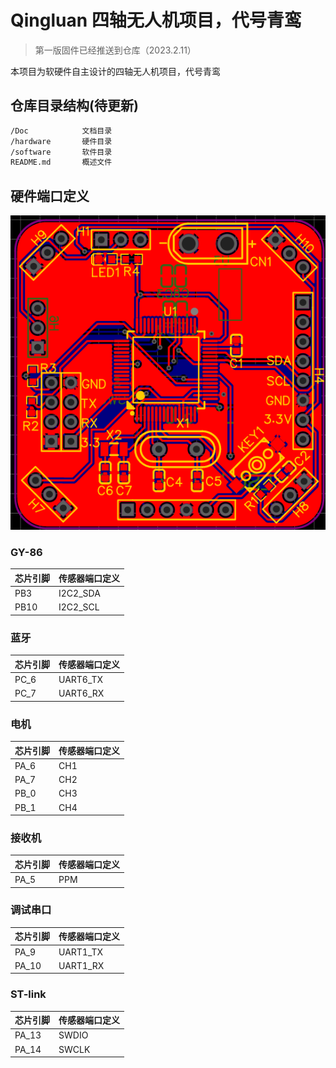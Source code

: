 # Qingluan 四轴无人机项目，代号青鸾

> 第一版固件已经推送到仓库（2023.2.11）

本项目为软硬件自主设计的四轴无人机项目，代号青鸾

## 仓库目录结构(待更新)

```txt
/Doc			文档目录
/hardware 		硬件目录
/software		软件目录
README.md 		概述文件
```
## 硬件端口定义
![img.png](img.png)
### GY-86
| 芯片引脚 | 传感器端口定义 |
| -------- | -------------- |
| PB3      | I2C2_SDA       |
| PB10     | I2C2_SCL       |

### 蓝牙

| 芯片引脚 | 传感器端口定义 |
| -------- | -------------- |
| PC_6     | UART6_TX       |
| PC_7     | UART6_RX       |

### 电机

| 芯片引脚 | 传感器端口定义 |
| -------- | -------------- |
| PA_6     | CH1            |
| PA_7     | CH2            |
| PB_0     | CH3            |
| PB_1     | CH4            |

### 接收机

| 芯片引脚 | 传感器端口定义 |
| -------- | -------------- |
| PA_5     | PPM            |

### 调试串口

| 芯片引脚 | 传感器端口定义 |
| -------- | -------------- |
| PA_9     | UART1_TX       |
| PA_10    | UART1_RX       |

### ST-link

| 芯片引脚 | 传感器端口定义 |
| -------- | -------------- |
| PA_13    | SWDIO          |
| PA_14    | SWCLK          |
